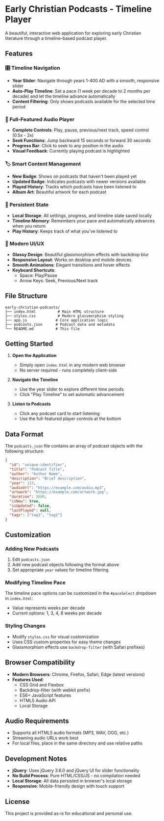 # Early Christian Podcasts - Timeline Player

A beautiful, interactive web application for exploring early Christian literature through a timeline-based podcast player.

## Features

### 🎛️ Timeline Navigation
- **Year Slider**: Navigate through years 1-400 AD with a smooth, responsive slider
- **Auto-Play Timeline**: Set a pace (1 week per decade to 2 months per decade) and let the timeline advance automatically
- **Content Filtering**: Only shows podcasts available for the selected time period

### 🎵 Full-Featured Audio Player
- **Complete Controls**: Play, pause, previous/next track, speed control (0.5x - 2x)
- **Seek Functions**: Jump backward 15 seconds or forward 30 seconds
- **Progress Bar**: Click to seek to any position in the audio
- **Visual Feedback**: Currently playing podcast is highlighted

### 🏷️ Smart Content Management
- **New Badge**: Shows on podcasts that haven't been played yet
- **Updated Badge**: Indicates podcasts with newer versions available
- **Played History**: Tracks which podcasts have been listened to
- **Album Art**: Beautiful artwork for each podcast

### 💾 Persistent State
- **Local Storage**: All settings, progress, and timeline state saved locally
- **Timeline Memory**: Remembers your pace and automatically advances when you return
- **Play History**: Keeps track of what you've listened to

### 🎨 Modern UI/UX
- **Glassy Design**: Beautiful glassmorphism effects with backdrop blur
- **Responsive Layout**: Works on desktop and mobile devices
- **Smooth Animations**: Elegant transitions and hover effects
- **Keyboard Shortcuts**: 
  - Space: Play/Pause
  - Arrow Keys: Seek, Previous/Next track

## File Structure

```
early-christian-podcasts/
├── index.html          # Main HTML structure
├── styles.css          # Modern glassmorphism styling
├── app.js             # Core application logic
├── podcasts.json      # Podcast data and metadata
└── README.md          # This file
```

## Getting Started

1. **Open the Application**
   - Simply open `index.html` in any modern web browser
   - No server required - runs completely client-side

2. **Navigate the Timeline**
   - Use the year slider to explore different time periods
   - Click "Play Timeline" to set automatic advancement

3. **Listen to Podcasts**
   - Click any podcast card to start listening
   - Use the full-featured player controls at the bottom

## Data Format

The `podcasts.json` file contains an array of podcast objects with the following structure:

```json
{
  "id": "unique-identifier",
  "title": "Podcast Title",
  "author": "Author Name",
  "description": "Brief description",
  "year": 123,
  "audioUrl": "https://example.com/audio.mp3",
  "artwork": "https://example.com/artwork.jpg",
  "duration": 3600,
  "isNew": true,
  "isUpdated": false,
  "lastPlayed": null,
  "tags": ["tag1", "tag2"]
}
```

## Customization

### Adding New Podcasts
1. Edit `podcasts.json`
2. Add new podcast objects following the format above
3. Set appropriate `year` values for timeline filtering

### Modifying Timeline Pace
The timeline pace options can be customized in the `#paceSelect` dropdown in `index.html`:
- Value represents weeks per decade
- Current options: 1, 3, 4, 8 weeks per decade

### Styling Changes
- Modify `styles.css` for visual customization
- Uses CSS custom properties for easy theme changes
- Glassmorphism effects use `backdrop-filter` (with Safari prefixes)

## Browser Compatibility

- **Modern Browsers**: Chrome, Firefox, Safari, Edge (latest versions)
- **Features Used**: 
  - CSS Grid and Flexbox
  - Backdrop-filter (with webkit prefix)
  - ES6+ JavaScript features
  - HTML5 Audio API
  - Local Storage

## Audio Requirements

- Supports all HTML5 audio formats (MP3, WAV, OGG, etc.)
- Streaming audio URLs work best
- For local files, place in the same directory and use relative paths

## Development Notes

- **jQuery**: Uses jQuery 3.6.0 and jQuery UI for slider functionality
- **No Build Process**: Pure HTML/CSS/JS - no compilation needed
- **Local Storage**: All data persisted in browser's local storage
- **Responsive**: Mobile-friendly design with touch support

## License

This project is provided as-is for educational and personal use.

